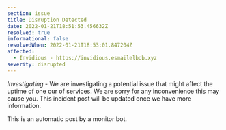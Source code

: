 ```yaml
---
section: issue
title: Disruption Detected
date: 2022-01-21T18:51:53.456632Z
resolved: true
informational: false
resolvedWhen: 2022-01-21T18:53:01.847204Z
affected:
  - Invidious - https://invidious.esmailelbob.xyz
severity: disrupted
---
```

*Investigating* - We are investigating a potential issue that might affect the uptime of one our of services. We are sorry for any inconvenience this may cause you. This incident post will be updated once we have more information.

This is an automatic post by a monitor bot.
        